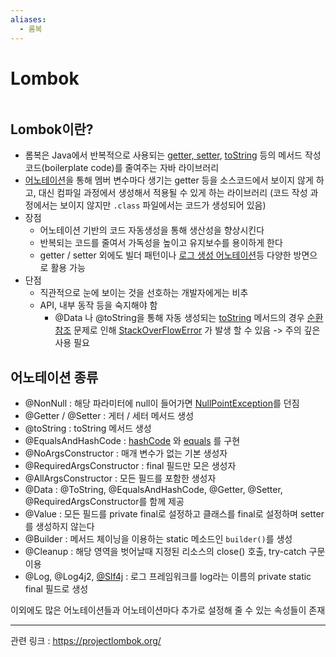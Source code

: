 ```yaml
---
aliases:
  - 롬복
---
```


# Lombok

```table-of-contents
```
## Lombok이란?
- 롬복은 Java에서 반복적으로 사용되는 [getter, setter](자바%20빈%20규약.md), [toString](../미완성%20문서/toString.md) 등의 메서드 작성 코드(boilerplate code)를 줄여주는 자바 라이브러리 
- [어노테이션](../미완성%20문서/어노테이션.md)을 통해 멤버 변수마다 생기는 getter 등을 소스코드에서 보이지 않게 하고, 대신 컴파일 과정에서 생성해서 적용될 수 있게 하는 라이브러리 (코드 작성 과정에서는 보이지 않지만 `.class` 파일에서는 코드가 생성되어 있음)
- 장점
	- 어노테이션 기반의 코드 자동생성을 통해 생산성을 향상시킨다
	- 반복되는 코드를 줄여서 가독성을 높이고 유지보수를 용이하게 한다
	- getter / setter 외에도 빌더 패턴이나 [로그 생성 어노테이션](../Spring/SLF4J.md)등 다양한 방면으로 활용 가능
- 단점
	- 직관적으로 눈에 보이는 것을 선호하는 개발자에게는 비추
	- API, 내부 동작 등을 숙지해야 함
		- @Data 나 @toString을 통해 자동 생성되는 [toString](../미완성%20문서/toString.md) 메서드의 경우 [순환 참조](../미완성%20문서/순환%20참조.md) 문제로 인해 [StackOverFlowError](../미완성%20문서/StackOverFlowError.md) 가 발생 할 수 있음 -> 주의 깊은 사용 필요

## 어노테이션 종류

- @NonNull : 해당 파라미터에 null이 들어가면 [NullPointException](../미완성%20문서/NullPointException.md)를 던짐
- @Getter / @Setter : 게터 / 세터 메서드 생성
- @toString : toString 메서드 생성
- @EqualsAndHashCode : [hashCode](hashCode) 와 [equals](equals) 를 구현
- @NoArgsConstructor : 매개 변수가 없는 기본 생성자
- @RequiredArgsConstructor : final 필드만 모은 생성자
- @AllArgsConstructor : 모든 필드를 포함한 생성자
- @Data : @ToString, @EqualsAndHashCode, @Getter, @Setter, @RequiredArgsConstructor를 함께 제공
- @Value : 모든 필드를 private final로 설정하고 클래스를 final로 설정하며 setter를 생성하지 않는다
- @Builder : 메서드 체이닝을 이용하는 static 메소드인 `builder()`를 생성
- @Cleanup : 해당 영역을 벗어날때 지정된 리소스의 close() 호출, try-catch 구문 이용
- @Log, @Log4j2, [@Slf4j](../Spring/SLF4J.md) : 로그 프레임워크를 log라는 이름의 private static final 필드로 생성

이외에도 많은 어노테이션들과 어노테이션마다 추가로 설정해 줄 수 있는 속성들이 존재



---
관련 링크 : https://projectlombok.org/